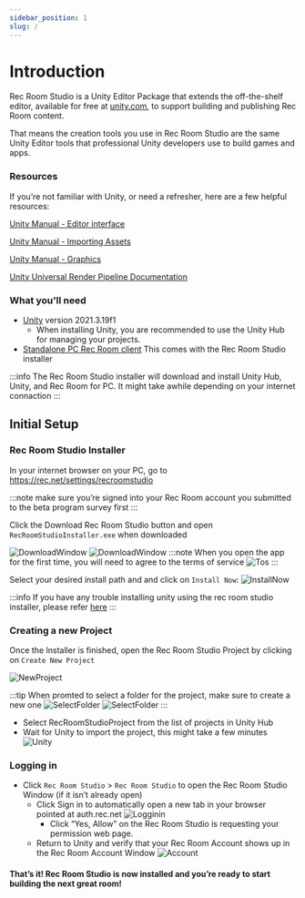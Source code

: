 ```yaml
---
sidebar_position: 1
slug: /
---
```


# Introduction

Rec Room Studio is a Unity Editor Package that extends the off-the-shelf editor, available for free at [unity.com](https://unity.com), to support building and publishing Rec Room content.

That means the creation tools you use in Rec Room Studio are the same Unity Editor tools that professional Unity developers use to build games and apps.

### Resources
If you’re not familiar with Unity, or need a refresher, here are a few helpful resources:


[Unity Manual - Editor interface](https://docs.unity3d.com/Manual/UsingTheEditor.html)

[Unity Manual - Importing Assets](https://docs.unity3d.com/Manual/ImportingAssets.html)

[Unity Manual - Graphics](https://docs.unity3d.com/Manual/Graphics.html)

[Unity Universal Render Pipeline Documentation](https://docs.unity3d.com/Packages/com.unity.render-pipelines.universal@10.9/manual/index.html)


### What you'll need

- [Unity](https://unity.com/download) version 2021.3.19f1
  - When installing Unity, you are recommended to use the Unity Hub for managing your projects.
- [Standalone PC Rec Room client](https://rec.net/settings/recroomstudio) This comes with the Rec Room Studio installer



:::info
The Rec Room Studio installer will download and install Unity Hub, Unity, and Rec Room for PC. It might take awhile depending on your internet connaction 
:::

## Initial Setup

### Rec Room Studio Installer
In your internet browser on your PC, go to https://rec.net/settings/recroomstudio

:::note
make sure you’re signed into your Rec Room account you submitted to the beta program survey first
:::

Click the Download Rec Room Studio button and open `RecRoomStudioInstaller.exe` when downloaded

![DownloadWindow](/img/DarkMode/RRSDownload.png#gh-dark-mode-only)
![DownloadWindow](/img/LightMode/RRSDownload.png#gh-light-mode-only)
:::note
When you open the app for the first time, you will need to agree to the terms of service
![Tos](/img/tos.png)
:::


Select your desired install path and and click on `Install Now`:
![InstallNow](/img/installnow.png)

:::info
If you have any trouble installing unity using the rec room studio installer, please refer [here](https://learn.unity.com/tutorial/install-the-unity-hub-and-editor)
:::

### Creating a new Project
Once the Installer is finished, open the Rec Room Studio Project by clicking on `Create New Project`


![NewProject](/img/CreateProject.png)

:::tip 
When promted to select a folder for the project, make sure to create a new one
![SelectFolder](/img/DarkMode/SelectFolder.png#gh-dark-mode-only)
![SelectFolder](/img/LightMode/SelectFolder.png#gh-light-mode-only)
:::
 - Select RecRoomStudioProject from the list of projects in Unity Hub
 - Wait for Unity to import the project, this might take a few minutes
 ![Unity](/img/unityload.png)

### Logging in
- Click `Rec Room Studio` > `Rec Room Studio` to open the Rec Room Studio Window (if it isn’t already open)
  - Click Sign in to automatically open a new tab in your browser pointed at auth.rec.net
    ![Logginin](/img/DarkMode/NotSignedIn.png)
    - Click “Yes, Allow” on the Rec Room Studio is requesting your permission web page.
  - Return to Unity and verify that your Rec Room Account shows up in the Rec Room Account Window
    ![Account](/img/DarkMode/Account.png)

#### That’s it! Rec Room Studio is now installed and you’re ready to start building the next great room!
